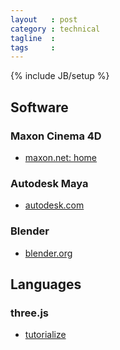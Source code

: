 ```yaml
---
layout   : post
category : technical
tagline  : 
tags     : 
---
```

{% include JB/setup %}

## Software

### Maxon Cinema 4D

- [maxon.net: home](http://www.maxon.net/home.html)

### Autodesk Maya

- [autodesk.com](http://www.autodesk.com/products/maya/overview)

### Blender

- [blender.org](https://www.blender.org)

## Languages

### three.js

- [tutorialize](http://tutorialzine.com/2013/09/20-impressive-examples-for-learning-webgl-with-three-js)
